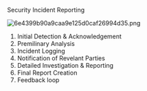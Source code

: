    

Security Incident Reporting

![6e4399b90a9caa9e125d0caf26994d35.png](6ea8201701ea44cf8db15515880ef117.png)

1. Initial Detection & Acknowledgement
2. Premilinary Analysis
3. Incident Logging
4. Notification of Revelant Parties
5. Detailed Investigation & Reporting
6. Final Report Creation
7. Feedback loop